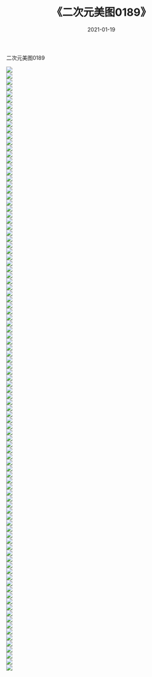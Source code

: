 ﻿---
layout: post
title:  《二次元美图0189》
date:   2021-01-19
img: http://imgx.orgx.ga/二次元/2021/二次元美图0189/000.jpg
categories: [美女, 清纯, 唯美]
---

二次元美图0189

 ![](http://imgx.orgx.ga/二次元/2021/二次元美图0189/001.jpg) <br>![](http://imgx.orgx.ga/二次元/2021/二次元美图0189/002.jpg) <br>![](http://imgx.orgx.ga/二次元/2021/二次元美图0189/003.jpg) <br>![](http://imgx.orgx.ga/二次元/2021/二次元美图0189/004.jpg) <br>![](http://imgx.orgx.ga/二次元/2021/二次元美图0189/005.jpg) <br>![](http://imgx.orgx.ga/二次元/2021/二次元美图0189/006.jpg) <br>![](http://imgx.orgx.ga/二次元/2021/二次元美图0189/007.jpg) <br>![](http://imgx.orgx.ga/二次元/2021/二次元美图0189/008.jpg) <br>![](http://imgx.orgx.ga/二次元/2021/二次元美图0189/009.jpg) <br>![](http://imgx.orgx.ga/二次元/2021/二次元美图0189/010.jpg) <br>![](http://imgx.orgx.ga/二次元/2021/二次元美图0189/011.jpg) <br>![](http://imgx.orgx.ga/二次元/2021/二次元美图0189/012.jpg) <br>![](http://imgx.orgx.ga/二次元/2021/二次元美图0189/013.jpg) <br>![](http://imgx.orgx.ga/二次元/2021/二次元美图0189/014.jpg) <br>![](http://imgx.orgx.ga/二次元/2021/二次元美图0189/015.jpg) <br>![](http://imgx.orgx.ga/二次元/2021/二次元美图0189/016.jpg) <br>![](http://imgx.orgx.ga/二次元/2021/二次元美图0189/017.jpg) <br>![](http://imgx.orgx.ga/二次元/2021/二次元美图0189/018.jpg) <br>![](http://imgx.orgx.ga/二次元/2021/二次元美图0189/019.jpg) <br>![](http://imgx.orgx.ga/二次元/2021/二次元美图0189/020.jpg) <br>![](http://imgx.orgx.ga/二次元/2021/二次元美图0189/021.jpg) <br>![](http://imgx.orgx.ga/二次元/2021/二次元美图0189/022.jpg) <br>![](http://imgx.orgx.ga/二次元/2021/二次元美图0189/023.jpg) <br>![](http://imgx.orgx.ga/二次元/2021/二次元美图0189/024.jpg) <br>![](http://imgx.orgx.ga/二次元/2021/二次元美图0189/025.jpg) <br>![](http://imgx.orgx.ga/二次元/2021/二次元美图0189/026.jpg) <br>![](http://imgx.orgx.ga/二次元/2021/二次元美图0189/027.jpg) <br>![](http://imgx.orgx.ga/二次元/2021/二次元美图0189/028.jpg) <br>![](http://imgx.orgx.ga/二次元/2021/二次元美图0189/029.jpg) <br>![](http://imgx.orgx.ga/二次元/2021/二次元美图0189/030.jpg) <br>![](http://imgx.orgx.ga/二次元/2021/二次元美图0189/031.jpg) <br>![](http://imgx.orgx.ga/二次元/2021/二次元美图0189/032.jpg) <br>![](http://imgx.orgx.ga/二次元/2021/二次元美图0189/033.jpg) <br>![](http://imgx.orgx.ga/二次元/2021/二次元美图0189/034.jpg) <br>![](http://imgx.orgx.ga/二次元/2021/二次元美图0189/035.jpg) <br>![](http://imgx.orgx.ga/二次元/2021/二次元美图0189/036.jpg) <br>![](http://imgx.orgx.ga/二次元/2021/二次元美图0189/037.jpg) <br>![](http://imgx.orgx.ga/二次元/2021/二次元美图0189/038.jpg) <br>![](http://imgx.orgx.ga/二次元/2021/二次元美图0189/039.jpg) <br>![](http://imgx.orgx.ga/二次元/2021/二次元美图0189/040.jpg) <br>![](http://imgx.orgx.ga/二次元/2021/二次元美图0189/041.jpg) <br>![](http://imgx.orgx.ga/二次元/2021/二次元美图0189/042.jpg) <br>![](http://imgx.orgx.ga/二次元/2021/二次元美图0189/043.jpg) <br>![](http://imgx.orgx.ga/二次元/2021/二次元美图0189/044.jpg) <br>![](http://imgx.orgx.ga/二次元/2021/二次元美图0189/045.jpg) <br>![](http://imgx.orgx.ga/二次元/2021/二次元美图0189/046.jpg) <br>![](http://imgx.orgx.ga/二次元/2021/二次元美图0189/047.jpg) <br>![](http://imgx.orgx.ga/二次元/2021/二次元美图0189/048.jpg) <br>![](http://imgx.orgx.ga/二次元/2021/二次元美图0189/049.jpg) <br>![](http://imgx.orgx.ga/二次元/2021/二次元美图0189/050.jpg) <br>![](http://imgx.orgx.ga/二次元/2021/二次元美图0189/051.jpg) <br>![](http://imgx.orgx.ga/二次元/2021/二次元美图0189/052.jpg) <br>![](http://imgx.orgx.ga/二次元/2021/二次元美图0189/053.jpg) <br>![](http://imgx.orgx.ga/二次元/2021/二次元美图0189/054.jpg) <br>![](http://imgx.orgx.ga/二次元/2021/二次元美图0189/055.jpg) <br>![](http://imgx.orgx.ga/二次元/2021/二次元美图0189/056.jpg) <br>![](http://imgx.orgx.ga/二次元/2021/二次元美图0189/057.jpg) <br>![](http://imgx.orgx.ga/二次元/2021/二次元美图0189/058.jpg) <br>![](http://imgx.orgx.ga/二次元/2021/二次元美图0189/059.jpg) <br>![](http://imgx.orgx.ga/二次元/2021/二次元美图0189/060.jpg) <br>![](http://imgx.orgx.ga/二次元/2021/二次元美图0189/061.jpg) <br>![](http://imgx.orgx.ga/二次元/2021/二次元美图0189/062.jpg) <br>![](http://imgx.orgx.ga/二次元/2021/二次元美图0189/063.jpg) <br>![](http://imgx.orgx.ga/二次元/2021/二次元美图0189/064.jpg) <br>![](http://imgx.orgx.ga/二次元/2021/二次元美图0189/065.jpg) <br>![](http://imgx.orgx.ga/二次元/2021/二次元美图0189/066.jpg) <br>![](http://imgx.orgx.ga/二次元/2021/二次元美图0189/067.jpg) <br>![](http://imgx.orgx.ga/二次元/2021/二次元美图0189/068.jpg) <br>![](http://imgx.orgx.ga/二次元/2021/二次元美图0189/069.jpg) <br>![](http://imgx.orgx.ga/二次元/2021/二次元美图0189/070.jpg) <br>![](http://imgx.orgx.ga/二次元/2021/二次元美图0189/071.jpg) <br>![](http://imgx.orgx.ga/二次元/2021/二次元美图0189/072.jpg) <br>![](http://imgx.orgx.ga/二次元/2021/二次元美图0189/073.jpg) <br>![](http://imgx.orgx.ga/二次元/2021/二次元美图0189/074.jpg) <br>![](http://imgx.orgx.ga/二次元/2021/二次元美图0189/075.jpg) <br>![](http://imgx.orgx.ga/二次元/2021/二次元美图0189/076.jpg) <br>![](http://imgx.orgx.ga/二次元/2021/二次元美图0189/077.jpg) <br>![](http://imgx.orgx.ga/二次元/2021/二次元美图0189/078.jpg) <br>![](http://imgx.orgx.ga/二次元/2021/二次元美图0189/079.jpg) <br>![](http://imgx.orgx.ga/二次元/2021/二次元美图0189/080.jpg) <br>![](http://imgx.orgx.ga/二次元/2021/二次元美图0189/081.jpg) <br>![](http://imgx.orgx.ga/二次元/2021/二次元美图0189/082.jpg) <br>![](http://imgx.orgx.ga/二次元/2021/二次元美图0189/083.jpg) <br>![](http://imgx.orgx.ga/二次元/2021/二次元美图0189/084.jpg) <br>![](http://imgx.orgx.ga/二次元/2021/二次元美图0189/085.jpg) <br>![](http://imgx.orgx.ga/二次元/2021/二次元美图0189/086.jpg) <br>![](http://imgx.orgx.ga/二次元/2021/二次元美图0189/087.jpg) <br>![](http://imgx.orgx.ga/二次元/2021/二次元美图0189/088.jpg) <br>![](http://imgx.orgx.ga/二次元/2021/二次元美图0189/089.jpg) <br>![](http://imgx.orgx.ga/二次元/2021/二次元美图0189/090.jpg) <br>![](http://imgx.orgx.ga/二次元/2021/二次元美图0189/091.jpg) <br>![](http://imgx.orgx.ga/二次元/2021/二次元美图0189/092.jpg) <br>![](http://imgx.orgx.ga/二次元/2021/二次元美图0189/093.jpg) <br>![](http://imgx.orgx.ga/二次元/2021/二次元美图0189/094.jpg) <br>![](http://imgx.orgx.ga/二次元/2021/二次元美图0189/095.jpg) <br>![](http://imgx.orgx.ga/二次元/2021/二次元美图0189/096.jpg) <br>![](http://imgx.orgx.ga/二次元/2021/二次元美图0189/097.jpg) <br>![](http://imgx.orgx.ga/二次元/2021/二次元美图0189/098.jpg) <br>![](http://imgx.orgx.ga/二次元/2021/二次元美图0189/099.jpg) <br>![](http://imgx.orgx.ga/二次元/2021/二次元美图0189/100.jpg) <br>